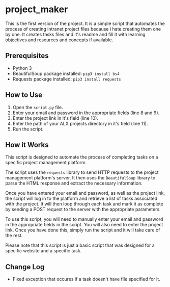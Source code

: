 # project_maker

This is the first version of the project. It is a simple script that automates the process of creating intranet project files because i hate creating them one by one.
It creates tasks files and it's readme and fill it with learning objectives and resources and concepts if available.

## Prerequisites

- Python 3
- BeautifulSoup package installed: `pip3 install bs4`
- Requests package installed: `pip3 install requests`

## How to Use

1. Open the `script.py` file.
2. Enter your email and password in the appropriate fields (line 8 and 9).
3. Enter the project link in it's field (line 10).
4. Enter the path of your ALX projects directory in it's field (line 11).
5. Run the script.


## How it Works

This script is designed to automate the process of completing tasks on a specific project management platform. 

The script uses the `requests` library to send HTTP requests to the project management platform's server. It then uses the `BeautifulSoup` library to parse the HTML response and extract the necessary information.

Once you have entered your email and password, as well as the project link, the script will log in to the platform and retrieve a list of tasks associated with the project. It will then loop through each task and mark it as complete by sending a POST request to the server with the appropriate parameters.

To use this script, you will need to manually enter your email and password in the appropriate fields in the script. You will also need to enter the project link. Once you have done this, simply run the script and it will take care of the rest. 

Please note that this script is just a basic script that was designed for a specific website and a specific task.

## Change Log
- Fixed exception that occures if a task doesn't have file specified for it.

